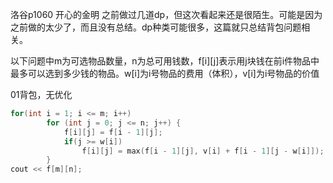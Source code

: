 洛谷p1060 开心的金明
之前做过几道dp，但这次看起来还是很陌生。可能是因为之前做的太少了，而且没有总结。dp种类可能很多，这篇就只总结背包问题相关。

以下问题中m为可选物品数量，n为总可用钱数，f[i][j]表示用j块钱在前i件物品中最多可以选到多少钱的物品。w[i]为i号物品的费用（体积），v[i]为i号物品的价值

01背包，无优化
```cpp
for(int i = 1; i <= m; i++)
		for (int j = 0; j <= n; j++) {
			f[i][j] = f[i - 1][j];
			if(j >= w[i])
				f[i][j] = max(f[i - 1][j], v[i] + f[i - 1][j - w[i]]);
		}
cout << f[m][n];
```
